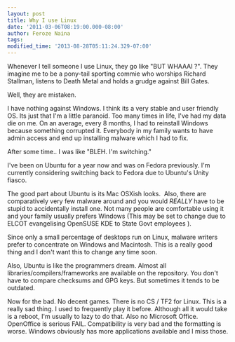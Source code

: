```yaml
---
layout: post
title: Why I use Linux
date: '2011-03-06T08:19:00.000-08:00'
author: Feroze Naina
tags: 
modified_time: '2013-08-28T05:11:24.329-07:00'
---
```


Whenever I tell someone I use Linux, they go like "BUT WHAAAI ?". They imagine 
me to be a pony-tail sporting commie who worships Richard Stallman, listens to 
Death Metal and holds a grudge against Bill Gates.

Well, they are mistaken.

I have nothing against Windows. I think 
its a very stable and user friendly OS. Its just that I'm a little paranoid. 
Too many times in life, I've had my data die on me. On an average, every 8 
months, I had to reinstall Windows because something corrupted it. Everybody 
in my family wants to have admin access and end up installing malware which I 
had to fix.

After some time.. I was like "BLEH. I'm 
switching."

I've been on Ubuntu for a year now and was on Fedora 
previously. I'm currently considering switching back to Fedora due to Ubuntu's 
Unity fiasco.

The good part about Ubuntu is its Mac OSXish looks.  
Also, there are comparatively very few malware around and you would *REALLY* 
have to be stupid to accidentally install one. Not many people are comfortable 
using it and your family usually prefers Windows (This may be set to change 
due to ELCOT evangelising OpenSUSE KDE to State Govt employees 
).

Since only a small percentage of desktops run on Linux, malware 
writers prefer to concentrate on Windows and Macintosh. This is a really good 
thing and I don't want this to change any time soon.

Also, Ubuntu is 
like the programmers dream. Almost all libraries/compilers/frameworks are 
available on the repository. You don't have to compare checksums and GPG keys. 
But sometimes it tends to be outdated.

Now for the bad. No 
decent games. There is no CS / TF2 for Linux. This is a really sad thing. I 
used to frequently play it before. Although all it would take is a reboot, I'm 
usually to lazy to do that. Also no Microsoft Office. OpenOffice is serious 
FAIL. Compatibility is very bad and the formatting is worse. Windows obviously 
has more applications available and I miss those. 
